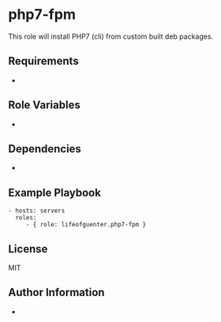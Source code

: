 php7-fpm
=========

This role will install PHP7 (cli) from custom built deb packages.

Requirements
------------

-

Role Variables
--------------

-

Dependencies
------------

-

Example Playbook
----------------

    - hosts: servers
      roles:
         - { role: lifeofguenter.php7-fpm }

License
-------

MIT

Author Information
------------------

-
